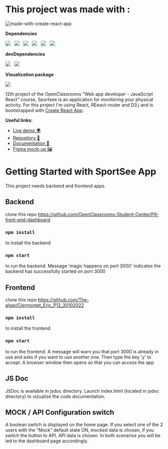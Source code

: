 # This project was made with :

![made-with-create-react-app](https://user-images.githubusercontent.com/75996200/166201532-1a68d09e-7f75-4106-ba2c-ac047ccc4cc4.svg)

**Dependencies**

<img src="https://img.shields.io/badge/React-18.2.0-blue"/>&nbsp;&nbsp;
<img src="https://img.shields.io/badge/React--dom-18.2.0-blue"/>&nbsp;&nbsp;
<img src="https://img.shields.io/badge/React--Router--dom-6.4.2-blue"/>&nbsp;&nbsp;
<img src="https://img.shields.io/badge/Node--Sass-7.0.3-green"/>&nbsp;&nbsp;
<img src="https://img.shields.io/badge/Axios-1.1.3-yellow"/>&nbsp;&nbsp;
<img src="https://img.shields.io/badge/Eslint-8.26.0-yellow"/>

**devDependencies**

<img src="https://img.shields.io/badge/Prettier-2.7.1-orange"/>&nbsp;&nbsp;
<img src="https://img.shields.io/badge/Jsdoc-4.0.0-orange"/>

**Visualization package**

<img src="https://img.shields.io/badge/D3-7.6.1-red"/>


12th project of the OpenClassrooms "Web app developer - JavaScript React" course, Sportsee is an application for monitoring your physical activity. For this project I'm using React, REeact-router and D3.j and is bootstrapped with [Create React App](https://github.com/facebook/create-react-app).

**Useful links:**

- [Live demo 🌍](https://)
- [Repository 📖](https://github.com/The-algar/P12-V09-D3-Activity)
- [Documentation 📑](https://github.com/The-algar/P12-V09-D3-Activity/blob/master/jsdoc/index.html)
- [Figma mock-up 🖼️](https://www.figma.com/file/BMomGVZqLZb811mDMShpLu/UI-design-Sportify-FR?node-id=1%3A2)

# Getting Started with SportSee App

This project needs backend and frontend apps.

## Backend

clone this repo https://github.com/OpenClassrooms-Student-Center/P9-front-end-dashboard

### `npm install`

to install the backend

### `npm start`

to run the backend. Message 'magic happens on port 3000' indicates the backend has successfully started on port 3000

## Frontend

clone this repo https://github.com/The-algar/Clermontet_Eric_P12_30102022

### `npm install`

to install the frontend

### `npm start`

to run the frontend. A message will warn you that port 3000 is already in use and asks if you want to use another one. Then type the key 'y' to accept. A browser window then opens so that you can access the app

## JS Doc

JSDoc is available in jsdoc directory. Launch index.html (located in jsdoc directory) to vizualize the code documentation.

## MOCK / API Configuration switch

A boolean switch is displayed on the home page. If you select one of the 2 users with the "Mock" default state ON, mocked data is chosen, if you switch the button to API, API data is chosen. In both scenarios you will be led to the dashboard page accordingly.
